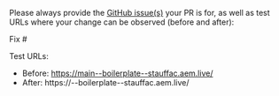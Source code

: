 Please always provide the [GitHub issue(s)](../issues) your PR is for, as well as test URLs where your change can be observed (before and after):

Fix #<gh-issue-id>

Test URLs:
- Before: https://main--boilerplate--stauffac.aem.live/
- After: https://<branch>--boilerplate--stauffac.aem.live/
